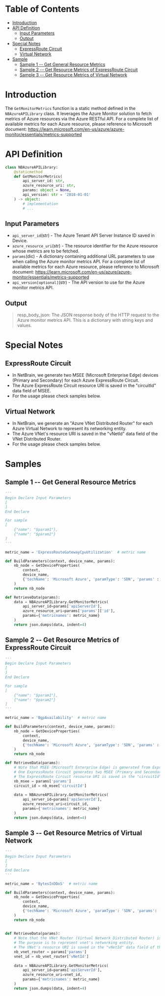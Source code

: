 # Table of Contents
- [Introduction](#introduction)
- [API Definition](#api_def)
    - [Input Parameters](#input)
    - [Output](#output)
- [Special Notes](#special_notes)
    - [ExpressRoute Circuit](#circuit)
    - [Virtual Network](#vnet)
- [Sample](#sample)   
    - [Sample 1 -- Get General Resource Metrics](#sample_1)
    - [Sample 2 -- Get Resource Metrics of ExpressRoute Circuit](#sample_2)
    - [Sample 3 -- Get Resource Metrics of Virtual Network](#sample_3)

# Introduction <a name="introduction"></a>
The `GetMonitorMetrics` function is a static method defined in the `NBAzureAPILibrary` class. It leverages the Azure Monitor solution to fetch metrics of Azure resources via the Azure RESTful API.
For a complete list of available metrics for each Azure resource, please reference to Microsoft document: https://learn.microsoft.com/en-us/azure/azure-monitor/essentials/metrics-supported

# API Definition <a name="api_def"></a>
```python
class NBAzureAPILibrary:
    @staticmethod
    def GetMonitorMetrics(
        api_server_id: str,
        azure_resource_uri: str,
        params: object = None,
        api_version: str = '2018-01-01'
    ) -> object:
        # implementation
        # ...
```

## Input Parameters <a name="input"></a>
 - `api_server_id`(str) - The Azure Tenant API Server Instance ID saved in Device.
 - `azure_resource_uri`(str) - The resource identifier for the Azure resource whose metrics are to be fetched.
 - `params`(dic) - A dictionary containing additional URL parameters to use when calling the Azure monitor metrics API. For a complete list of available metrics for each Azure resource, please reference to Microsoft document: https://learn.microsoft.com/en-us/azure/azure-monitor/essentials/metrics-supported
 - `api_version[optional]`(str) - The API version to use for the Azure monitor metrics API.

## Output <a name="output"></a>
> resp_body_json: The JSON response body of the HTTP request to the Azure monitor metrics API. This is a dictionary with string keys and values.

# Special Notes <a name="special_notes"></a>
## ExpressRoute Circuit <a name="circuit"></a>
 - In NetBrain, we generate two MSEE (Microsoft Enterprise Edge) devices (Primary and Secondary) for each Azure ExpressRoute Circuit. 
 - The Azure ExpressRoute Circuit resource URI is saved in the "circuitId" data field of MSEE.
 - For the usage please check samples below.

## Virtual Network <a name="vnet"></a>
 - In NetBrain, we generate an "Azure VNet Distributed Router" for each Azure Virtual Network to represent its networking entity.
 - The Azure VNet's resource URI is saved in the "vNetId" data field of the VNet Distributed Router.
 - For the usage please check samples below.

# Samples <a name="sample"></a>
## Sample 1 -- Get General Resource Metrics  <a name="sample_1"></a>
```python
'''
Begin Declare Input Parameters
[
]
End Declare

For sample
[
    {"name": "$param1"},
    {"name": "$param2"}
]
'''

metric_name = 'ExpressRouteGatewayCpuUtilization'  # metric name

def BuildParameters(context, device_name, params):
    nb_node = GetDeviceProperties(
        context, 
        device_name,
        {'techName': 'Microsoft Azure', 'paramType': 'SDN', 'params' : ['*']}
    )
    return nb_node

def RetrieveData(params):
    data = NBAzureAPILibrary.GetMonitorMetrics(
        api_server_id=params['apiServerId'],
        azure_resource_uri=params['params']['id'],
        params={'metricnames': metric_name}
    )
    return json.dumps(data, indent=4)
 ```

## Sample 2 -- Get Resource Metrics of ExpressRoute Circuit <a name="sample_2"></a>
```python
'''
Begin Declare Input Parameters
[
]
End Declare

For sample
[
    {"name": "$param1"},
    {"name": "$param2"}
]
'''

metric_name = 'BgpAvailability'  # metric name

def BuildParameters(context, device_name, params):
    nb_node = GetDeviceProperties(
        context, 
        device_name,
        {'techName': 'Microsoft Azure', 'paramType': 'SDN', 'params' : ['*']}
    )
    return nb_node

def RetrieveData(params):
    # Note that MSEE (Microsoft Enterprise Edge) is generated from ExpressRoute Circuit.
    # One ExpressRoute Circuit generates two MSEE (Primary and Secondary).
    # The ExpressRoute Circuit resource URI is saved in the "circuitId" data field of MSEE.
    nb_msee = params['params']
    circuit_id = nb_msee['circuitId']
    
    data = NBAzureAPILibrary.GetMonitorMetrics(
        api_server_id=params['apiServerId'],
        azure_resource_uri=circuit_id,
        params={'metricnames': metric_name}
    )
    return json.dumps(data, indent=4)
```

## Sample 3 -- Get Resource Metrics of Virtual Network  <a name="sample_3"></a>
```python
'''
Begin Declare Input Parameters
[
]
End Declare
'''

metric_name = 'BytesInDDoS'  # metric name

def BuildParameters(context, device_name, params):
    nb_node = GetDeviceProperties(
        context,
        device_name,
        {'techName': 'Microsoft Azure', 'paramType': 'SDN', 'params': ['*']}
    )
    return nb_node
 
 
def RetrieveData(params):   
    # Note that the VNet Router (Virtual Network Distributed Router) is generated from Azure Virtual Network.
    # The purpose is to represent vnet's networking entity.
    # The VNet's resource URI is saved in the "vNetId" data field of the VNet Router.
    nb_vnet_router = params['params']
    vnet_id = nb_vnet_router['vNetId']
    
    data = NBAzureAPILibrary.GetMonitorMetrics(
        api_server_id=params['apiServerId'],
        azure_resource_uri=vnet_id,
        params={'metricnames': metric_name}
    )
    return json.dumps(data, indent=4)
```
